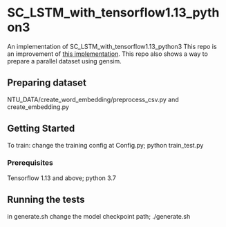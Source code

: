 # SC_LSTM_with_tensorflow1.13_python3

An implementation of SC_LSTM_with_tensorflow1.13_python3 This repo is an improvement of [this implementation](https://github.com/hit-computer/SC-LSTM). This repo also shows a way to prepare a parallel dataset using gensim. 
## Preparing dataset
NTU_DATA/create_word_embedding/preprocess_csv.py and create_embedding.py<br />

## Getting Started

To train: change the training config at Config.py; python train_test.py
 
### Prerequisites

Tensorflow 1.13 and above; python 3.7

## Running the tests
in generate.sh change the model checkpoint path; ./generate.sh

